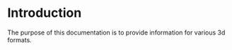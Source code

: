 # Introduction

The purpose of this documentation is to provide information for various 3d formats.&#x20;
